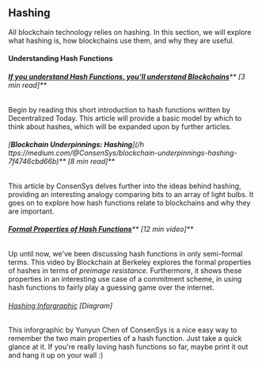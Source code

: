 ## Hashing

All blockchain technology relies on hashing. In this section, we will explore what hashing is, how blockchains use them, and why they are useful.

#### Understanding Hash Functions

###### [**If you understand Hash Functions, you’ll understand Blockchains**](https://decentralize.today/if-you-understand-hash-functions-youll-understand-blockchains-9088307b745d)** \[3 min read\]**

Begin by reading this short introduction to hash functions written by Decentralized Today.  This article will provide a basic model by which to think about hashes, which will be expanded upon by further articles.

###### [**Blockchain Underpinnings: Hashing**](/h ttps://medium.com/@ConsenSys/blockchain-underpinnings-hashing-7f4746cbd66b)** \[8 min read\]**

This article by ConsenSys delves further into the ideas behind hashing, providing an interesting analogy comparing bits to an array of light bulbs.  It goes on to explore how hash functions relate to blockchains and why they are important.

###### [**Formal Properties of Hash Functions**](https://www.youtube.com/embed/pCgD3RgXHEE?start=2433&end=3156&version=3)** \[12 min video\]**

Up until now, we've been discussing hash functions in only semi-formal terms.  This video by Blockchain at Berkeley explores the formal properties of hashes in terms of _preimage resistance_.  Furthermore, it shows these properties in an interesting use case of a commitment scheme, in using hash functions to fairly play a guessing game over the internet.

###### [Hashing Inforgraphic](https://media.consensys.net/guide-hashing-33dc0467c126) \[Diagram\]

This inforgraphic by Yunyun Chen of ConsenSys is a nice easy way to remember the two main properties of a hash function.  Just take a quick glance at it.  If you're really loving hash functions so far, maybe print it out and hang it up on your wall :\)

#### 



